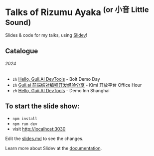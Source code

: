 # Talks of Rizumu Ayaka <sup>(or 小音 Little Sound)</sup>

Slides & code for my talks, using [Slidev](https://github.com/slidevjs/slidev)!

## Catalogue

###### 2024

 - `zh` [Hello, Guii.AI DevTools](./2024-08-04) - Bolt Demo Day
 - `zh` [Guii.ai 前端结对编程开发经验分享](./2024-07-27) - Kimi 开放平台 Office Hour
 - `zh` [Hello, Guii.AI DevTools](./2024-07-27) - Demo Inn Shanghai

## To start the slide show:

- `npm install`
- `npm run dev`
- visit <http://localhost:3030>

Edit the [slides.md](./slides.md) to see the changes.

Learn more about Slidev at the [documentation](https://sli.dev/).
